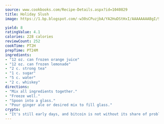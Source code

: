 ```yaml
---
source: www.cookbooks.com/Recipe-Details.aspx?id=1040829
title: Holiday Slush
image: https://1.bp.blogspot.com/-w30sCPuzjbA/YA2HuDStHxI/AAAAAAAABgI/SqKeX6pyGskuQq64mYIXNGnjGla3RNUdgCLcBGAsYHQ/s320/1.png

yield: 8
ratingValue: 4.1
calories: 228 calories
reviewCount: 252
cookTime: PT2H
prepTime: PT24M
ingredients:
- "12 oz. can frozen orange juice"
- "12 oz. can frozen lemonade"
- "2 c. strong tea"
- "1 c. sugar"
- "5 c. water"
- "2 c. whiskey"
directions:
- "Mix all ingredients together."
- "Freeze well."
- "Spoon into a glass."
- "Pour ginger ale or desired mix to fill glass."
crypto:
- "It's still early days, and bitcoin is not without its share of problems."
---
```

